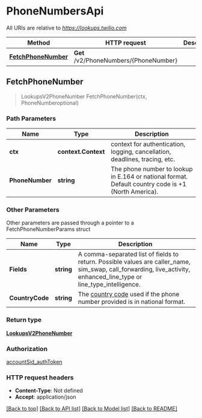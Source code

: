 # PhoneNumbersApi

All URIs are relative to *https://lookups.twilio.com*

Method | HTTP request | Description
------------- | ------------- | -------------
[**FetchPhoneNumber**](PhoneNumbersApi.md#FetchPhoneNumber) | **Get** /v2/PhoneNumbers/{PhoneNumber} | 



## FetchPhoneNumber

> LookupsV2PhoneNumber FetchPhoneNumber(ctx, PhoneNumberoptional)



### Path Parameters


Name | Type | Description
------------- | ------------- | -------------
**ctx** | **context.Context** | context for authentication, logging, cancellation, deadlines, tracing, etc.
**PhoneNumber** | **string** | The phone number to lookup in E.164 or national format. Default country code is +1 (North America).

### Other Parameters

Other parameters are passed through a pointer to a FetchPhoneNumberParams struct


Name | Type | Description
------------- | ------------- | -------------
**Fields** | **string** | A comma-separated list of fields to return. Possible values are caller_name, sim_swap, call_forwarding, live_activity, enhanced_line_type or line_type_intelligence.
**CountryCode** | **string** | The [country code](https://en.wikipedia.org/wiki/ISO_3166-1_alpha-2) used if the phone number provided is in national format.

### Return type

[**LookupsV2PhoneNumber**](LookupsV2PhoneNumber.md)

### Authorization

[accountSid_authToken](../README.md#accountSid_authToken)

### HTTP request headers

- **Content-Type**: Not defined
- **Accept**: application/json

[[Back to top]](#) [[Back to API list]](../README.md#documentation-for-api-endpoints)
[[Back to Model list]](../README.md#documentation-for-models)
[[Back to README]](../README.md)

